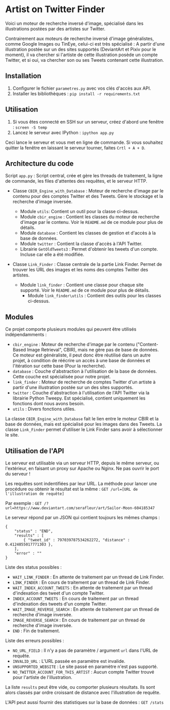 # Artist on Twitter Finder

Voici un moteur de recherche inversé d'image, spécialisé dans les illustrations postées par des artistes sur Twitter.

Contrairement aux moteurs de recherche inversé d'image généralistes, comme Google Images ou TinEye, celui-ci est très spécialisé : A partir d'une illustration postée sur un des sites supportés (DeviantArt et Pixiv pour le moment), il va chercher si l'artiste de cette illustration posède un compte Twitter, et si oui, va chercher son ou ses Tweets contenant cette illustration.


## Installation

1. Configurer le fichier `parametres.py` avec vos clés d'accès aux API.
2. Installer les bibliothèques : `pip install -r requirements.txt`


## Utilisation

1. Si vous êtes connecté en SSH sur un serveur, créez d'abord une fenêtre : `screen -S temp`
2. Lancez le serveur avec IPython : `ipython app.py`

Ceci lance le serveur et vous met en ligne de commande. Si vous souhaitez quitter la fenêtre en laissant le serveur tourner, faites `Crtl + A + D`.


## Architecture du code

Script `app.py` : Script central, crée et gère les threads de traitement, la ligne de commande, les files d'attentes des requêtes, et le serveur HTTP.

* Classe `CBIR_Engine_with_Database` : Moteur de recherche d'image par le contenu pour des comptes Twitter et des Tweets. Gère le stockage et la recherche d'image inversée.
  - Module `utils`: Contient un outil pour la classe ci-dessus.
  - Module `cbir_engine` : Contient les classes du moteur de recherche d'image par le contenu. Voir le `README.md` de ce module pour plus de détails.
  - Module `database` : Contient les classes de gestion et d'accès à la base de données.
  - Module `twitter` : Contient la classe d'accès à l'API Twitter.
  - Librairie `GetOldTweets3` : Permet d'obtenir les tweets d'un compte. Incluse car elle a été modifiée.

* Classe `Link_Finder` : Classe centrale de la partie Link Finder. Permet de trouver les URL des images et les noms des comptes Twitter des artistes.
  - Module `link_finder` : Contient une classe pour chaque site supporté. Voir le `README.md` de ce module pour plus de détails.
    - Module `link_finder\utils` : Contient des outils pour les classes ci-dessus.


## Modules

Ce projet comporte plusieurs modules qui peuvent être utilisés indépendamments :
* `cbir_engine` : Moteur de recherche d'image par le contenu ("Content-Based Image Retrieval", CBIR), mais ne gère pas de base de données. Ce moteur est généraliste, il peut donc être réutilisé dans un autre projet, à condition de réécrire un accès à une base de données et l'itération sur cette base (Pour la recherche).
* `database` : Couche d'abstraction à l'utilisation de la base de données. Cette couche est spécialisée pour notre projet.
* `link_finder` : Moteur de recherche de comptes Twitter d'un artiste à partir d'une illustration postée sur un des sites supportés.
* `twitter` : Couche d'abstraction à l'utilisation de l'API Twitter via la librairie Python Tweepy. Est spécialisé, contient uniquement les fonctions dont nous avons besoin.
* `utils` : Divers fonctions utiles.

La classe `CBIR_Engine_with_Database` fait le lien entre le moteur CBIR et la base de données, mais est spécialisé pour les images dans des Tweets.
La classe `Link_Finder` permet d'utiliser le Link Finder sans avoir à sélectionner le site.


## Utilisation de l'API

Le serveur est utilisable via un serveur HTTP, depuis le même serveur, ou l'extérieur, en faisant un proxy sur Apache ou Nginx. Ne pas ouvrir le port du serveur !

Les requêtes sont indentifiées par leur URL. La méthode pour lancer une procédure ou obtenir le résultat est la même : `GET /url=[URL de l'illustration de requête]`

Par exemple : `GET /?url=https://www.deviantart.com/serafleur/art/Sailor-Moon-604185347`

Le serveur répond par un JSON qui contient toujours les mêmes champs :
```
{
	"status" : "END",
	"results" : [
		{ "tweet_id" : 797039787534262272, "distance" : 0.4124855017771303 },
	],
	"error" : ""
}
```

Liste des status possibles :
- `WAIT_LINK_FINDER` : En attente de traitement par un thread de Link Finder.
- `LINK_FINDER` : En cours de traitement par un thread de Link Finder.
- `WAIT_INDEX_ACCOUNT_TWEETS` : En attente de traitement par un thread d'indexation des tweet d'un compte Twitter.
- `INDEX_ACCOUNT_TWEETS` : En cours de traitement par un thread d'indexation des tweets d'un compte Twitter.
- `WAIT_IMAGE_REVERSE_SEARCH` : En attente de traitement par un thread de recherche d'image inversée.
- `IMAGE_REVERSE_SEARCH` : En cours de traitement par un thread de recherche d'image inversée.
- `END` : Fin de traitement.

Liste des erreurs possibles :
- `NO_URL_FIELD` : Il n'y a pas de paramètre / argument `url` dans l'URL de requête.
- `INVALID_URL` : L'URL passée en paramètre est invalide.
- `UNSUPPORTED_WEBSITE` : Le site passé en paramètre n'est pas supporté.
- `NO_TWITTER_ACCOUNT_FOR_THIS_ARTIST` : Aucun compte Twitter trouvé pour l'artiste de l'illustration.

La liste `results` peut être vide, ou comporter plusieurs résultats. Ils sont alors classés par ordre croissant de distance avec l'illustration de requête.

L'API peut aussi fournir des statistiques sur la base de données : `GET /stats`
